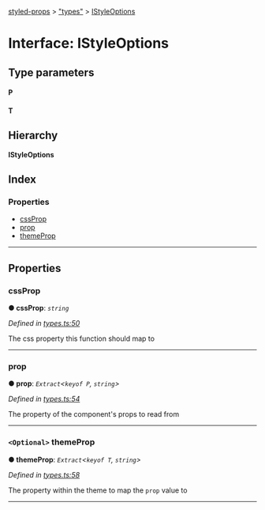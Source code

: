[styled-props](../README.md) > ["types"](../modules/_types_.md) > [IStyleOptions](../interfaces/_types_.istyleoptions.md)

# Interface: IStyleOptions

## Type parameters
#### P 
#### T 
## Hierarchy

**IStyleOptions**

## Index

### Properties

* [cssProp](_types_.istyleoptions.md#cssprop)
* [prop](_types_.istyleoptions.md#prop)
* [themeProp](_types_.istyleoptions.md#themeprop)

---

## Properties

<a id="cssprop"></a>

###  cssProp

**● cssProp**: *`string`*

*Defined in [types.ts:50](https://github.com/johanneslumpe/styled-props/blob/892c9ca/src/types.ts#L50)*

The css property this function should map to

___
<a id="prop"></a>

###  prop

**● prop**: *`Extract`<`keyof P`, `string`>*

*Defined in [types.ts:54](https://github.com/johanneslumpe/styled-props/blob/892c9ca/src/types.ts#L54)*

The property of the component's props to read from

___
<a id="themeprop"></a>

### `<Optional>` themeProp

**● themeProp**: *`Extract`<`keyof T`, `string`>*

*Defined in [types.ts:58](https://github.com/johanneslumpe/styled-props/blob/892c9ca/src/types.ts#L58)*

The property within the theme to map the `prop` value to

___

